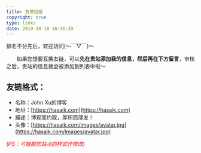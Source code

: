 ```yaml
---
title: 友情链接
copyright: true
type: links
date: 2019-10-18 16:46:39
---
```

<div class="note info"> 
    排名不分先后，欢迎访问(～￣▽￣)～
</div>

&emsp;&emsp;如果您想要互换友链，可以**先在贵站添加我的信息，然后再在下方留言**，审核之后，贵站的信息就会被添加到列表中啦～

<div class="note success">

## 友链格式：
   *   名称：John Xu的博客
   *   地址：[https://hasaik.com](https://hasaik.com)
   *   描述：博观而约取，厚积而薄发！
   *   头像：[https://hasaik.com/images/avatar.jpg](https://hasaik.com/images/avatar.jpg)
</div>

<font color="red">(_PS：可根据您站点的样式作修改_)</font>

<style>
.posts-expand .post-body h2::before {
  display: none
}
</style>
